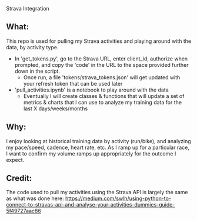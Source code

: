 Strava Integration

## What:

This repo is used for pulling my Strava activities and playing around with the data, by activity type.

- In 'get_tokens.py', go to the Strava URL, enter client_id, authorize when prompted, and copy the 'code' in the URL to the space provided further down in the script.
    - Once run, a file 'tokens/strava_tokens.json' will get updated with your refresh token that can be used later
- 'pull_activities.ipynb' is a notebook to play around with the data
    - Eventually I will create classes & functions that will update a set of metrics & charts that I can use to analyze my training data for the last X days/weeks/months


## Why:

I enjoy looking at historical training data by activity (run/bike), and analyzing my pace/speed, cadence, heart rate, etc. As I ramp up for a particular race, I want to confirm my volume ramps up appropriately for the outcome I expect.


## Credit:

The code used to pull my activities using the Strava API is largely the same as what was done here: https://medium.com/swlh/using-python-to-connect-to-stravas-api-and-analyse-your-activities-dummies-guide-5f49727aac86

